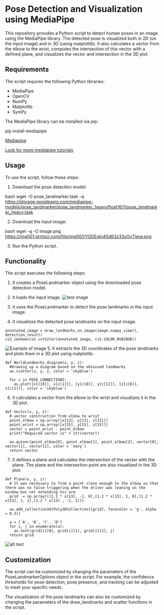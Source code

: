 
# Pose Detection and Visualization using MediaPipe

This repository provides a Python script to detect human poses in an image using the MediaPipe library. The detected pose is visualized both in 2D (on the input image) and in 3D (using matplotlib). It also calculates a vector from the elbow to the wrist, computes the intersection of this vector with a defined plane, and visualizes the vector and intersection in the 3D plot.

## Requirements

The script requires the following Python libraries:
* MediaPipe
* OpenCV
* NumPy
* Matplotlib
* SymPy

The MediaPipe library can be installed via pip:

pip install mediapipe  

[Mediapipe](https://developers.google.com/mediapipe/solutions/vision/pose_landmarker/python)  

[Look for more mediapipe tutorials](https://github.com/googlesamples/mediapipe)  


## Usage

To use the script, follow these steps:

1. Download the pose detection model:

bash
wget -O pose_landmarker.task -q https://storage.googleapis.com/mediapipe-models/pose_landmarker/pose_landmarker_heavy/float16/1/pose_landmarker_heavy.task

2. Download the input image:

bash
wget -q -O image.png https://img001.prntscr.com/file/img001/YODEqin4Sd63z33yOvTlww.png

3. Run the Python script.

## Functionality

The script executes the following steps:

1. It creates a PoseLandmarker object using the downloaded pose detection model.

2. It loads the input image.
![test image](https://i.postimg.cc/gcCdNjSP/16.jpg)

3. It uses the PoseLandmarker to detect the pose landmarks in the input image.

4. It visualizes the detected pose landmarks on the input image.
```
annotated_image = draw_landmarks_on_image(image.numpy_view(), detection_result)
cv2_imshow(cv2.cvtColor(annotated_image, cv2.COLOR_RGB2BGR))
```
![Example of image](https://i.postimg.cc/0N3nw1S7/read.png)
5. It extracts the 3D coordinates of the pose landmarks and plots them in a 3D plot using matplotlib.
```
def WorldLandmarks_diagram(x, y, z):
  #Drawing up a diagram based on the obtained landmarks
  ax.scatter(x, y, z, color = 'skyblue')

  for c in POSE_CONNECTIONS:
    ax.plot([x[c[0]], x[c[1]]], [y[c[0]], y[c[1]]], [z[c[0]], z[c[1]]], color = 'skyblue')
```

6. It calculates a vector from the elbow to the wrist and visualizes it in the 3D plot.
```
def Vector(x, y, z):
  # vector construction from elbow to wrist
  point_elbow = np.array([x[13], y[13], z[13]])
  point_wrist = np.array([x[15], y[15], z[15]])
  vector = point_wrist - point_elbow
  print("Required vector is" + str(vector))

  ax.quiver(point_elbow[0], point_elbow[1], point_elbow[2], vector[0], vector[1], vector[2], color = 'navy')
  return vector
```

7. It defines a plane and calculates the intersection of the vector with the plane. The plane and the intersection point are also visualized in the 3D plot.
```
def Plane(x, y, z):
  # It was necessary to find a point close enough to the elbow so that there was no false triggering when the driver was leaning on the window but not extending his arm
  grid  = np.array([[1.2 * x[13], -1, 0],[1.2 * x[13], 1, 0],[1.2 * x[13], 1, 1],[1.2 * x[13] , -1, 1]])

  ax.add_collection3d(Poly3DCollection([grid], facecolor = 'g', alpha = 0.3))

  a = ['A', 'B', 'C', 'D']
  for i, j in enumerate(a):
    ax.text(grid[i][0], grid[i][1], grid[i][2], j)
  return grid
```
![alt text](https://i.postimg.cc/DztQzdVg/read2.png)
## Customization

The script can be customized by changing the parameters of the PoseLandmarkerOptions object in the script. For example, the confidence thresholds for pose detection, pose presence, and tracking can be adjusted to meet your specific needs.

The visualization of the pose landmarks can also be customized by changing the parameters of the draw_landmarks and scatter functions in the script.
